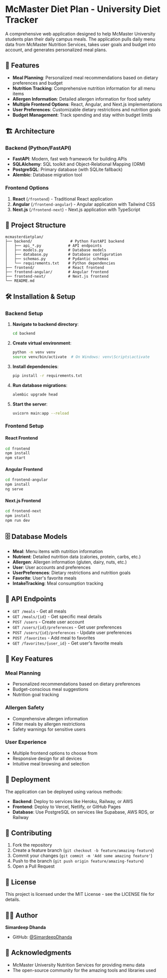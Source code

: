 # McMaster Diet Plan - University Diet Tracker

A comprehensive web application designed to help McMaster University students plan their daily campus meals. The application pulls daily menu data from McMaster Nutrition Services, takes user goals and budget into account, and generates personalized meal plans.

## 🚀 Features

- **Meal Planning**: Personalized meal recommendations based on dietary preferences and budget
- **Nutrition Tracking**: Comprehensive nutrition information for all menu items
- **Allergen Information**: Detailed allergen information for food safety
- **Multiple Frontend Options**: React, Angular, and Next.js implementations
- **User Preferences**: Customizable dietary restrictions and nutrition goals
- **Budget Management**: Track spending and stay within budget limits

## 🏗️ Architecture

### Backend (Python/FastAPI)
- **FastAPI**: Modern, fast web framework for building APIs
- **SQLAlchemy**: SQL toolkit and Object-Relational Mapping (ORM)
- **PostgreSQL**: Primary database (with SQLite fallback)
- **Alembic**: Database migration tool

### Frontend Options
1. **React** (`/frontend`) - Traditional React application
2. **Angular** (`/frontend-angular`) - Angular application with Tailwind CSS
3. **Next.js** (`/frontend-next`) - Next.js application with TypeScript

## 📁 Project Structure

```
mcmasterdietplan/
├── backend/                 # Python FastAPI backend
│   ├── api_*.py            # API endpoints
│   ├── models.py           # Database models
│   ├── database.py         # Database configuration
│   ├── schemas.py          # Pydantic schemas
│   └── requirements.txt    # Python dependencies
├── frontend/               # React frontend
├── frontend-angular/       # Angular frontend
├── frontend-next/          # Next.js frontend
└── README.md
```

## 🛠️ Installation & Setup

### Backend Setup

1. **Navigate to backend directory**:
   ```bash
   cd backend
   ```

2. **Create virtual environment**:
   ```bash
   python -m venv venv
   source venv/bin/activate  # On Windows: venv\Scripts\activate
   ```

3. **Install dependencies**:
   ```bash
   pip install -r requirements.txt
   ```

4. **Run database migrations**:
   ```bash
   alembic upgrade head
   ```

5. **Start the server**:
   ```bash
   uvicorn main:app --reload
   ```

### Frontend Setup

#### React Frontend
```bash
cd frontend
npm install
npm start
```

#### Angular Frontend
```bash
cd frontend-angular
npm install
ng serve
```

#### Next.js Frontend
```bash
cd frontend-next
npm install
npm run dev
```

## 🗄️ Database Models

- **Meal**: Menu items with nutrition information
- **Nutrient**: Detailed nutrition data (calories, protein, carbs, etc.)
- **Allergen**: Allergen information (gluten, dairy, nuts, etc.)
- **User**: User accounts and preferences
- **UserPreferences**: Dietary restrictions and nutrition goals
- **Favorite**: User's favorite meals
- **IntakeTracking**: Meal consumption tracking

## 🔧 API Endpoints

- `GET /meals` - Get all meals
- `GET /meals/{id}` - Get specific meal details
- `POST /users` - Create user account
- `GET /users/{id}/preferences` - Get user preferences
- `POST /users/{id}/preferences` - Update user preferences
- `POST /favorites` - Add meal to favorites
- `GET /favorites/{user_id}` - Get user's favorite meals

## 🎯 Key Features

### Meal Planning
- Personalized recommendations based on dietary preferences
- Budget-conscious meal suggestions
- Nutrition goal tracking

### Allergen Safety
- Comprehensive allergen information
- Filter meals by allergen restrictions
- Safety warnings for sensitive users

### User Experience
- Multiple frontend options to choose from
- Responsive design for all devices
- Intuitive meal browsing and selection

## 🚀 Deployment

The application can be deployed using various methods:

- **Backend**: Deploy to services like Heroku, Railway, or AWS
- **Frontend**: Deploy to Vercel, Netlify, or GitHub Pages
- **Database**: Use PostgreSQL on services like Supabase, AWS RDS, or Railway

## 🤝 Contributing

1. Fork the repository
2. Create a feature branch (`git checkout -b feature/amazing-feature`)
3. Commit your changes (`git commit -m 'Add some amazing feature'`)
4. Push to the branch (`git push origin feature/amazing-feature`)
5. Open a Pull Request

## 📝 License

This project is licensed under the MIT License - see the LICENSE file for details.

## 👨‍💻 Author

**Simardeep Dhanda**
- GitHub: [@SimardeepDhanda](https://github.com/SimardeepDhanda)

## 🙏 Acknowledgments

- McMaster University Nutrition Services for providing menu data
- The open-source community for the amazing tools and libraries used
